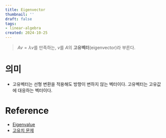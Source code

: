 ```yaml
---
title: Eigenvector
thumbnail: ''
draft: false
tags:
- linear-algebra
created: 2024-10-25
---
```



 > 
 > $Av=λv$를 만족하는, $v$를 $A$의 **고유벡터**(eigenvector)라 부른다.

# 의미

* 고유벡터는 선형 변환을 적용해도 방향이 변하지 않는 벡터이다. 고유벡터는 고유값에 대응하는 벡터이다.

# Reference

* [Eigenvalue](Linear%20Algebra/Eigenvalue.md)
* [고유치 문제](https://namu.wiki/w/%EA%B3%A0%EC%9C%A0%EC%B9%98%20%EB%AC%B8%EC%A0%9C)
